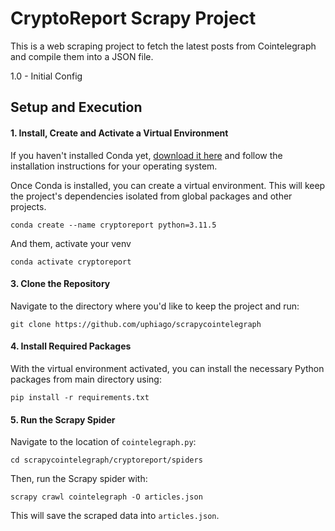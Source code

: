 # CryptoReport Scrapy Project
This is a web scraping project to fetch the latest posts from Cointelegraph and compile them into a JSON file.

1.0 - Initial Config

## Setup and Execution

#### 1. Install, Create and Activate a Virtual Environment

If you haven't installed Conda yet, [download it here](https://docs.conda.io/projects/conda/en/latest/user-guide/install/index.html) and follow the installation instructions for your operating system.

Once Conda is installed, you can create a virtual environment. This will keep the project's dependencies isolated from global packages and other projects.

`conda create --name cryptoreport python=3.11.5`

And them, activate your venv

`conda activate cryptoreport` 

#### 3. Clone the Repository
Navigate to the directory where you'd like to keep the project and run:

`git clone https://github.com/uphiago/scrapycointelegraph`
 

#### 4. Install Required Packages
With the virtual environment activated, you can install the necessary Python packages from main directory using:

`pip install -r requirements.txt` 

#### 5. Run the Scrapy Spider

Navigate to the location of `cointelegraph.py`:

`cd scrapycointelegraph/cryptoreport/spiders` 

Then, run the Scrapy spider with:

`scrapy crawl cointelegraph -O articles.json` 

This will save the scraped data into `articles.json`.
